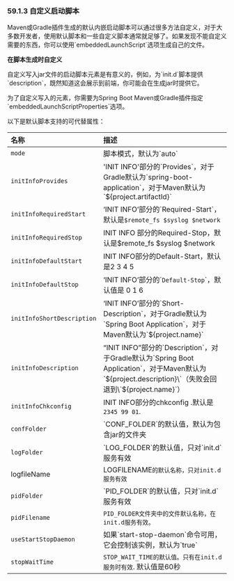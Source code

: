 ### 59.1.3 自定义启动脚本

Maven或Gradle插件生成的默认内嵌启动脚本可以通过很多方法自定义，对于大多数开发者，使用默认脚本和一些自定义脚本通常就足够了。如果发现不能自定义需要的东西，你可以使用\`embeddedLaunchScript\`选项生成自己的文件。

**在脚本生成时自定义**

自定义写入jar文件的启动脚本元素是有意义的，例如，为\`init.d\`脚本提供\`description\`，既然知道这会展示到前端，你可能会在生成jar时提供它。

为了自定义写入的元素，你需要为Spring Boot Maven或Gradle插件指定\`embeddedLaunchScriptProperties\`选项。

以下是默认脚本支持的可代替属性：

| 名称 | 描述 |
| :--- | :--- |
| `mode` | 脚本模式，默认为\`auto\` |
| `initInfoProvides` | 'INIT INFO'部分的\`Provides\`，对于Gradle默认为\`spring-boot-application\`，对于Maven默认为\`${project.artifactId}\` |
| `initInfoRequiredStart` | ‘INIT INFO’部分的\`Required-Start\`，默认是`$remote_fs $syslog $network` |
| `initInfoRequiredStop` | INIT INFO 部分的Required-Stop，默认是$remote\_fs $syslog $network |
| `initInfoDefaultStart` | INIT INFO部分的Default-Start，默认是2 3 4 5 |
| `initInfoDefaultStop` | ‘INIT INFO’部分的\``Default-Stop`\`，默认值是 0 1 6 |
| `initInfoShortDescription` | ‘INIT INFO’部分的\`Short-Description\`，对于Gradle默认为\`Spring Boot Application\`，对于Maven默认为\`${project.name}\` |
| `initInfoDescription` | “INIT INFO”部分的\`Description\`，对于Gradle默认为\`Spring Boot Application\`，对于Maven默认为\`${project.description}\`（失败会回退到\`${project.name}\`） |
| `initInfoChkconfig` | INIT INFO部分的chkconfig .默认是`2345 99 01`. |
| `confFolder` | \`CONF\_FOLDER\`的默认值，默认为包含jar的文件夹 |
| `logFolder` | \`LOG\_FOLDER\`的默认值，只对\`init.d\`服务有效 |
| logfileName | LOGFILENAME`的默认名称，只对init.d服务有效` |
| `pidFolder` | \`PID\_FOLDER\`的默认值，只对\`init.d\`服务有效 |
| `pidFilename` | `PID_FOLDER文件夹中的文件默认名称，在init.d服务有效。` |
| `useStartStopDaemon` | 如果\`start-stop-daemon\`命令可用，它会控制该实例，默认为\`true\` |
| `stopWaitTime` | `STOP_WAIT_TIME的默认值。只有在init.d服务时有效`. 默认值是60秒 |

#### 

  




